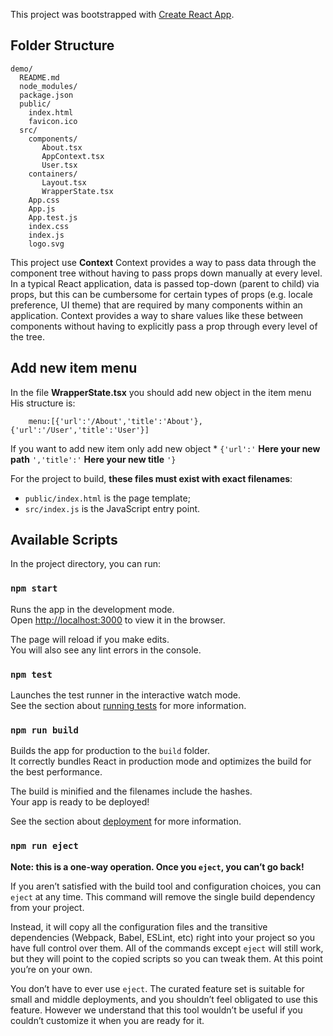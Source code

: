 This project was bootstrapped with [Create React App](https://github.com/facebookincubator/create-react-app).


## Folder Structure

```
demo/
  README.md
  node_modules/
  package.json
  public/
    index.html
    favicon.ico
  src/
    components/
       About.tsx
       AppContext.tsx
       User.tsx
    containers/
       Layout.tsx
       WrapperState.tsx
    App.css
    App.js
    App.test.js
    index.css
    index.js
    logo.svg
```
This project use **Context**
Context provides a way to pass data through the component tree without having to pass props down manually at every level.
In a typical React application, data is passed top-down (parent to child) via props, but this can be cumbersome for certain types of props (e.g. locale preference, UI theme) that are required by many components within an application. Context provides a way to share values like these between components without having to explicitly pass a prop through every level of the tree.

## Add new item menu
In the file **WrapperState.tsx** you should add new object in the item menu
His structure is:
        
        menu:[{'url':'/About','title':'About'},{'url':'/User','title':'User'}]
        
If you want to add new item only add new object * `{'url':'` **Here your new path** `','title':'` **Here your new title** `'}`
 

For the project to build, **these files must exist with exact filenames**:

* `public/index.html` is the page template;
* `src/index.js` is the JavaScript entry point.



## Available Scripts

In the project directory, you can run:

### `npm start`

Runs the app in the development mode.<br>
Open [http://localhost:3000](http://localhost:3000) to view it in the browser.

The page will reload if you make edits.<br>
You will also see any lint errors in the console.

### `npm test`

Launches the test runner in the interactive watch mode.<br>
See the section about [running tests](#running-tests) for more information.

### `npm run build`

Builds the app for production to the `build` folder.<br>
It correctly bundles React in production mode and optimizes the build for the best performance.

The build is minified and the filenames include the hashes.<br>
Your app is ready to be deployed!

See the section about [deployment](#deployment) for more information.

### `npm run eject`

**Note: this is a one-way operation. Once you `eject`, you can’t go back!**

If you aren’t satisfied with the build tool and configuration choices, you can `eject` at any time. This command will remove the single build dependency from your project.

Instead, it will copy all the configuration files and the transitive dependencies (Webpack, Babel, ESLint, etc) right into your project so you have full control over them. All of the commands except `eject` will still work, but they will point to the copied scripts so you can tweak them. At this point you’re on your own.

You don’t have to ever use `eject`. The curated feature set is suitable for small and middle deployments, and you shouldn’t feel obligated to use this feature. However we understand that this tool wouldn’t be useful if you couldn’t customize it when you are ready for it.